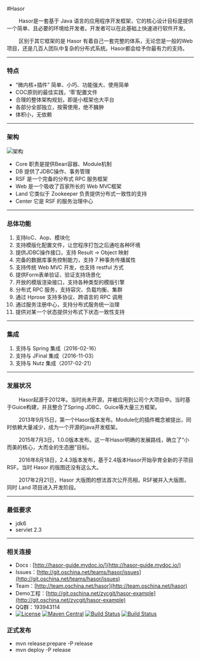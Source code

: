 #Hasor

&emsp;&emsp; Hasor是一套基于 Java 语言的应用程序开发框架，它的核心设计目标是提供一个简单、且必要的环境给开发者。开发者可以在此基础上快速进行软件开发。

&emsp;&emsp; 区别于其它框架的是 Hasor 有着自己一套完整的体系，无论您是一般的Web项目，还是几百人团队中复杂的分布式系统。Hasor都会给予你最有力的支持。

----------
### 特点

- “微内核+插件” 简单、小巧、功能强大、使用简单
- COC原则的最佳实践，‘零’配置文件
- 合理的整体架构规划，即是小框架也大平台
- 各部分全部独立，按需使用，绝不臃肿
- 体积小，无依赖

----------
### 架构
![架构](//files.hasor.net/uploader/20170221/125130/CC2_C7F9_F92E_2A8C.png "架构")

- Core 职责是提供Bean容器、Module机制
- DB 提供了JDBC操作、事务管理
- RSF 是一个完备的分布式 RPC 服务框架
- Web 是一个吸收了百家所长的 Web MVC框架
- Land 它类似于 Zookeeper 负责提供分布式一致性的支持
- Center 它是 RSF 的服务治理中心

----------
### 总体功能
01. 支持IoC、Aop、模块化
02. 支持模版化配置文件，让您程序打包之后通吃各种环境
03. 提供JDBC操作接口，支持 Result -> Object 映射
04. 完备的数据库事务控制能力，支持 7 种事务传播属性
05. 支持传统 Web MVC 开发，也支持  restful 方式
06. 提供Form表单验证、验证支持场景化
07. 开放的模版渲染接口，支持各种类型的模版引擎
08. 分布式 RPC 服务，支持容灾、负载均衡、集群
09. 通过 Hprose 支持多协议、跨语言的 RPC 调用
10. 通过服务注册中心，支持分布式服务统一治理
11. 提供对某一个状态提供分布式下状态一致性支持

----------
### 集成
01. 支持与 Spring 集成（2016-02-16）
02. 支持与 JFinal 集成（2016-11-03）
03. 支持与 Nutz 集成（2017-02-21）

----------
### 发展状况

&emsp;&emsp; Hasor起源于2012年。当时尚未开源，并被应用到公司个大项目中。当时基于Guice构建，并且整合了Spring JDBC、Guice等大量三方框架。

&emsp;&emsp; 2013年9月15日，第一个Hasor版本发布。Module化的插件概念被提出，同时依赖大量减少，成为一个开源的java开发框架。

&emsp;&emsp; 2015年7月3日，1.0.0版本发布。这一年Hasor明确的发展路线，确立了“小而美的核心，大而全的生态圈”目标。

&emsp;&emsp; 2016年8月18日，2.4.3版本发布，基于2.4版本Hasor开始孕育全新的子项目 RSF。当时 Hasor 的版图还没有这么大。 

&emsp;&emsp; 2017年2月21日，Hasor 大版图的想法首次公开亮相，RSF被并入大版图，同时 Land 项目进入开发阶段。

----------
### 最低要求
* jdk6
* servlet 2.3

----------
### 相关连接

* Docs : [http://hasor-guide.mydoc.io/](http://hasor-guide.mydoc.io/)
* Issues：[http://git.oschina.net/teams/hasor/issues](http://git.oschina.net/teams/hasor/issues)
* Team：[http://team.oschina.net/hasor](http://team.oschina.net/hasor)
* Demo工程：[http://git.oschina.net/zycgit/hasor-example](http://git.oschina.net/zycgit/hasor-example)
* QQ群：193943114
* [![License](https://img.shields.io/badge/license-Apache%202-4EB1BA.svg)](https://www.apache.org/licenses/LICENSE-2.0.html)
[![Maven Central](https://maven-badges.herokuapp.com/maven-central/net.hasor/hasor-core/badge.svg)](https://maven-badges.herokuapp.com/maven-central/net.hasor/hasor-core)
[![Build Status](https://travis-ci.org/zycgit/hasor.svg?branch=master)](https://travis-ci.org/zycgit/hasor)
[![Build Status](https://travis-ci.org/zycgit/hasor.svg?branch=dev)](https://travis-ci.org/zycgit/hasor)

### 正式发布

* mvn release:prepare -P release
* mvn deploy -P release